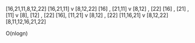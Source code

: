 [16,21,11,8,12,22] [16,21,11] v [8,12,22] [16] , [21,11] v [8,12] , [22] [16] , [21] , [11] v [8], [12] , [22] [16], [11,21] v [8,12] , [22] [11,16,21] v [8,12,22] [8,11,12,16,21,22]

O(nlogn)
